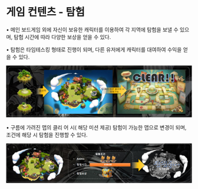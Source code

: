 # 게임 컨텐츠 - 탐험

• 메인 보드게임 외에 자신이 보유한 캐릭터를 이용하여 각 지역에 탐험을 보낼 수 있으며, 탐험 시간에 따라 다양한 보상을 얻을 수 있다.&#x20;

• 탐험은 타임테스킹 형태로 진행이 되며, 다른 유저에게 캐릭터를 대여하여 수익을 얻을 수 있다.

![](<../../.gitbook/assets/캡처 (3).PNG>)

• 구름에 가려진 맵의 클리 어 시( 해당 미션 제공) 탐험이 가능한 맵으로 변경이 되며, 조건에 해당 시 탐험을 진행할 수 있다.

![](<../../.gitbook/assets/캡처 (5).PNG>)
